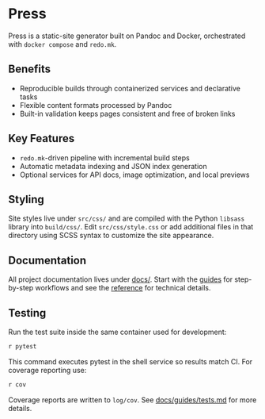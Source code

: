 # Press

Press is a static-site generator built on Pandoc and Docker, orchestrated with `docker compose` and `redo.mk`.

## Benefits

- Reproducible builds through containerized services and declarative tasks
- Flexible content formats processed by Pandoc
- Built-in validation keeps pages consistent and free of broken links

## Key Features

- `redo.mk`-driven pipeline with incremental build steps
- Automatic metadata indexing and JSON index generation
- Optional services for API docs, image optimization, and local previews

## Styling

Site styles live under `src/css/` and are compiled with the Python `libsass` library into
`build/css/`. Edit `src/css/style.css` or add additional files in that
directory using SCSS syntax to customize the site appearance.

## Documentation

All project documentation lives under [docs/](docs/). Start with the [guides](docs/guides/README.md) for step-by-step workflows and see the [reference](docs/reference/README.md) for technical details.

## Testing

Run the test suite inside the same container used for development:

```bash
r pytest
```

This command executes pytest in the shell service so results match CI. For
coverage reporting use:

```bash
r cov
```

Coverage reports are written to `log/cov`. See
[docs/guides/tests.md](docs/guides/tests.md) for more details.

